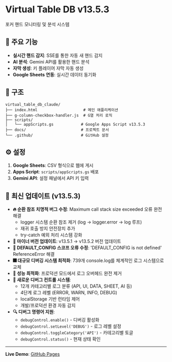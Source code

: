 # Virtual Table DB v13.5.3

포커 핸드 모니터링 및 분석 시스템

## 🚀 주요 기능

- **실시간 핸드 감지**: SSE를 통한 자동 새 핸드 감지
- **AI 분석**: Gemini API를 활용한 핸드 분석
- **자막 생성**: 키 플레이어 자막 자동 생성
- **Google Sheets 연동**: 실시간 데이터 동기화

## 📂 구조

```
virtual_table_db_claude/
├── index.html                    # 메인 애플리케이션
├── g-column-checkbox-handler.js  # G열 처리 로직
├── scripts/
│   └── appScripts.gs            # Google Apps Script v13.5.3
├── docs/                        # 프로젝트 문서
└── .github/                     # GitHub 설정
```

## ⚙️ 설정

1. **Google Sheets**: CSV 형식으로 웹에 게시
2. **Apps Script**: `scripts/appScripts.gs` 배포
3. **Gemini API**: 설정 패널에서 API 키 입력

## 🔧 최신 업데이트 (v13.5.3)

- **🔥 순환 참조 치명적 버그 수정**: Maximum call stack size exceeded 오류 완전 해결
  - logger 시스템 순환 참조 제거 (log → logger.error → log 루프)
  - 재귀 호출 방지 안전장치 추가
  - try-catch 예외 처리 시스템 강화
- **🔄 마이너 버전 업데이트**: v13.5.1 → v13.5.2 버전 업데이트
- **🔧 DEFAULT_CONFIG 스코프 오류 수정**: 'DEFAULT_CONFIG is not defined' ReferenceError 해결
- **🎆 대규모 디버깅 시스템 최적화**: 739개 console.log를 체계적인 로그 시스템으로 교체
- **🚀 성능 최적화**: 프로덕션 모드에서 로그 오버헤드 완전 제거
- **🎯 새로운 디버그 컨트롤 시스템**:
  - 12개 카테고리별 로그 분류 (API, UI, DATA, SHEET, AI 등)
  - 4단계 로그 레벨 (ERROR, WARN, INFO, DEBUG)
  - localStorage 기반 런타임 제어
  - 개발/프로덕션 환경 자동 감지
- **🔍 디버그 명령어 지원**:
  - `debugControl.enable()` - 디버깅 활성화
  - `debugControl.setLevel('DEBUG')` - 로그 레벨 설정
  - `debugControl.toggleCategory('API')` - 카테고리별 토글
  - `debugControl.status()` - 현재 상태 확인

---

**Live Demo**: [GitHub Pages](https://garimto81.github.io/virtual_table_db_claude/)